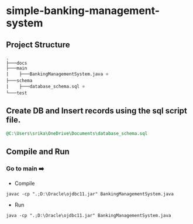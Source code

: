 # simple-banking-management-system

## Project Structure

```plaintext
.
├───docs
├───main
|    ├───BankingManagementSystem.java ⭐
├───schema
|    ├───database_schema.sql ⭐
└───test
```
## Create DB and Insert records using the sql script file.
```sql
@C:\Users\srika\OneDrive\Documents\database_schema.sql
```

## Compile and Run

### Go to main ➡️
* Compile
```
javac -cp ".;D:\Oracle\ojdbc11.jar" BankingManagementSystem.java
```

* Run
```
java -cp ".;D:\Oracle\ojdbc11.jar" BankingManagementSystem.java
```
